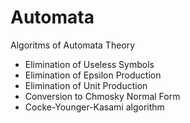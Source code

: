 # Automata
Algoritms of Automata Theory
- Elimination of Useless Symbols
- Elimination of Epsilon Production
- Elimination of Unit Production
- Conversion to Chmosky Normal Form
- Cocke-Younger-Kasami algorithm
